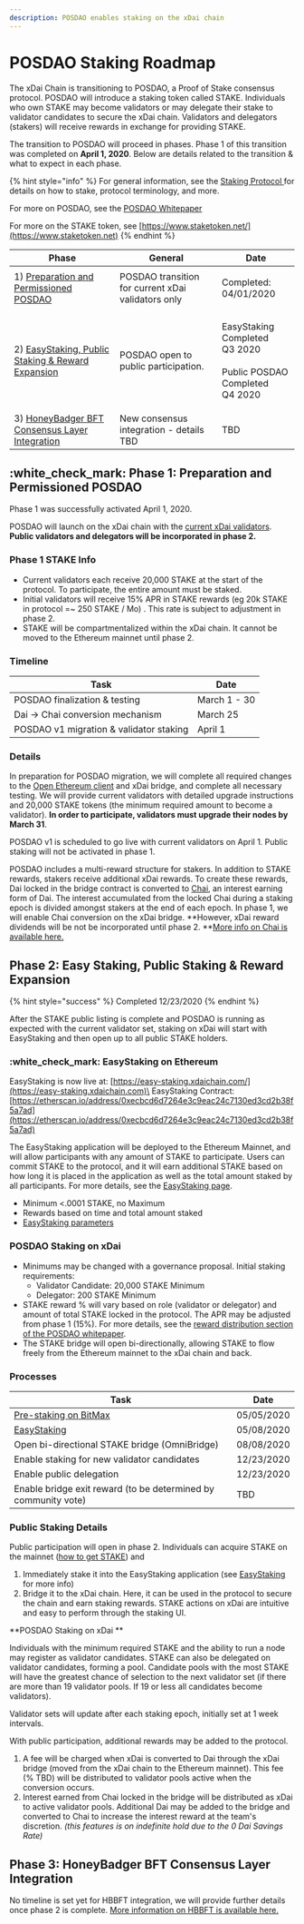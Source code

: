```yaml
---
description: POSDAO enables staking on the xDai chain
---
```


# POSDAO Staking Roadmap

The xDai Chain is transitioning to POSDAO, a Proof of Stake consensus protocol. POSDAO will introduce a staking token called STAKE. Individuals who own STAKE may become validators or may delegate their stake to validator candidates to secure the xDai chain. Validators and delegators (stakers) will receive rewards in exchange for providing STAKE.

The transition to POSDAO will proceed in phases. Phase 1 of this transition was completed on **April 1, 2020**. Below are details related to the transition & what to expect in each phase.

{% hint style="info" %}
For general information, see the [Staking Protocol ](../staking-protocol/)for details on how to stake, protocol terminology, and more.&#x20;

For more on POSDAO, see the [POSDAO Whitepaper](../../for-validators/posdao-whitepaper.md)

For more on the STAKE token, see [https://www.staketoken.net/](https://www.staketoken.net)
{% endhint %}

| Phase                                                                                                    | General                                            | Date                                                                                 |
| -------------------------------------------------------------------------------------------------------- | -------------------------------------------------- | ------------------------------------------------------------------------------------ |
| 1) [Preparation and Permissioned POSDAO](./#phase-1-preparation-and-permissioned-posdao)                 | POSDAO transition for current xDai validators only | <p>Completed:<br>04/01/2020</p>                                                      |
| 2) [EasyStaking, Public Staking & Reward Expansion](./#phase-2-public-staking-and-reward-expansion)      | POSDAO open to public participation.               | <p>EasyStaking Completed <br>Q3 2020 <br><br>Public POSDAO Completed <br>Q4 2020</p> |
| 3) [HoneyBadger BFT Consensus Layer Integration](./#phase-3-honeybadger-bft-consensus-layer-integration) | New consensus integration - details TBD            | TBD                                                                                  |

## :white\_check\_mark: Phase 1: Preparation and Permissioned POSDAO

Phase 1 was successfully activated April 1, 2020.

POSDAO will launch on the xDai chain with the [current xDai validators](https://validators.poa.network). **Public validators and delegators will be incorporated in phase 2.**

### Phase 1 STAKE Info

* Current validators each receive 20,000 STAKE at the start of the protocol. To participate, the entire amount must be staked.
* Initial validators will receive 15% APR in STAKE rewards (eg 20k STAKE in protocol =\~ 250 STAKE / Mo) . This rate is subject to adjustment in phase 2.
* STAKE will be compartmentalized within the xDai chain. It cannot be moved to the Ethereum mainnet until phase 2.

### Timeline

| Task                                    | Date         |
| --------------------------------------- | ------------ |
| POSDAO finalization & testing           | March 1 - 30 |
| Dai -> Chai conversion mechanism        | March 25     |
| POSDAO v1 migration & validator staking | April 1      |

### Details

In preparation for POSDAO migration, we will complete all required changes to the [Open Ethereum client](https://github.com/poanetwork/open-ethereum) and xDai bridge, and complete all necessary testing. We will provide current validators with detailed upgrade instructions and 20,000 STAKE tokens (the minimum required amount to become a validator). **In order to participate, validators must upgrade their nodes by March 31**.&#x20;

POSDAO v1 is scheduled to go live with current validators on April 1. Public staking will not be activated in phase 1.

POSDAO includes a multi-reward structure for stakers. In addition to STAKE rewards, stakers receive additional xDai rewards.  To create these rewards, Dai locked in the bridge contract is converted to [Chai](https://chai.money/about.html), an interest earning form of Dai. The interest accumulated from the locked Chai during a staking epoch is divided amongst stakers at the end of each epoch. In phase 1, we will enable Chai conversion on the xDai bridge. **However, xDai reward dividends will be not be incorporated until phase 2. **[More info on Chai is available here.](../stake-token/stake-reward-mechanics/xdai-rewards/chai-faqs.md)

## Phase 2: Easy Staking, Public Staking & Reward Expansion

{% hint style="success" %}
Completed 12/23/2020
{% endhint %}

After the STAKE public listing is complete and POSDAO is running as expected with the current validator set, staking on xDai will start with EasyStaking and then open up to all public STAKE holders.&#x20;

### :white\_check\_mark: EasyStaking on Ethereum

EasyStaking is now live at: [https://easy-staking.xdaichain.com/](https://easy-staking.xdaichain.com)\
EasyStaking Contract: [https://etherscan.io/address/0xecbcd6d7264e3c9eac24c7130ed3cd2b38f5a7ad](https://etherscan.io/address/0xecbcd6d7264e3c9eac24c7130ed3cd2b38f5a7ad)

The EasyStaking application will be deployed to the Ethereum Mainnet, and will allow participants with any amount of STAKE to participate. Users can commit STAKE to the protocol, and it will earn additional STAKE based on how long it is placed in the application as well as the total amount staked by all participants.  For more details, see the [EasyStaking page](../easy-staking/).

* Minimum <.0001 STAKE, no Maximum
* Rewards based on time and total amount staked
* [EasyStaking parameters](../easy-staking/easy-staking-parameters.md)

### POSDAO Staking on xDai

* Minimums may be changed with a governance proposal. Initial staking requirements:
  * Validator Candidate: 20,000 STAKE Minimum
  * Delegator: 200 STAKE Minimum&#x20;
* STAKE reward % will vary based on role (validator or delegator) and amount of total STAKE locked in the protocol. The APR may be adjusted from phase 1 (15%). For more details, see the [reward distribution section of the POSDAO whitepaper](https://forum.poa.network/t/posdao-white-paper/2208).
* The STAKE bridge will open bi-directionally, allowing STAKE to flow freely from the Ethereum mainnet to the xDai chain and back.&#x20;

### Processes

| Task                                                                | Date       |
| ------------------------------------------------------------------- | ---------- |
| [Pre-staking on BitMax](https://btmx.com/#/staking/details/STAKE-S) | 05/05/2020 |
| [EasyStaking](../easy-staking/)                                     | 05/08/2020 |
| Open bi-directional STAKE bridge (OmniBridge)                       | 08/08/2020 |
| Enable staking for new validator candidates                         | 12/23/2020 |
| Enable public delegation                                            | 12/23/2020 |
| Enable bridge exit reward (to be determined by community vote)      | TBD        |

### Public Staking Details

Public participation will open in phase 2. Individuals can acquire STAKE on the mainnet ([how to get STAKE](../stake-token/get-stake/)) and&#x20;

1. Immediately stake it into the EasyStaking application (see [EasyStaking](../easy-staking/) for more info)
2. &#x20;Bridge it to the xDai chain. Here, it can be used in the protocol to secure the chain and earn staking rewards. STAKE actions on xDai are intuitive and easy to perform through the staking UI.

**POSDAO Staking on xDai **

Individuals with the minimum required STAKE and the ability to run a node may register as validator candidates. STAKE can also be delegated on validator candidates, forming a pool. Candidate pools with the most STAKE will have the greatest chance of selection to the next validator set (if there are more than 19 validator pools. If 19 or less all candidates become validators).&#x20;

Validator sets will update after each staking epoch, initially set at 1 week intervals.

With public participation, additional rewards may be added to the protocol.

1. A fee will be charged when xDai is converted to Dai through the xDai bridge (moved from the xDai chain to the Ethereum mainnet). This fee (% TBD) will be distributed to validator pools active when the conversion occurs.
2. Interest earned from Chai locked in the bridge will be distributed as xDai to active validator pools. Additional Dai may be added to the bridge and converted to Chai to increase the interest reward at the team's discretion. _(this features is on indefinite hold due to the 0 Dai Savings Rate)_

## Phase 3: HoneyBadger BFT Consensus Layer Integration

No timeline is set yet for HBBFT integration, we will provide further details once phase 2 is complete. [ More information on HBBFT is available here.](../../for-validators/consensus/honeybadger-bft-consensus/)
